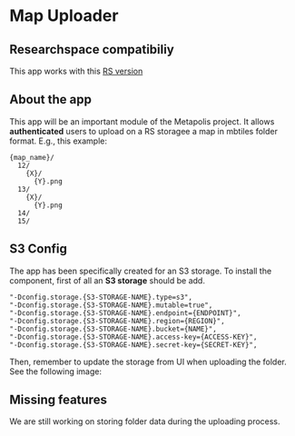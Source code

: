 # Map Uploader

## Researchspace compatibiliy

This app works with this [RS version](https://github.com/researchspace/researchspace/tree/FolderUploader)

## About the app
This app will be an important module of the Metapolis project. It allows **authenticated** users to upload on a RS storagee a map in mbtiles folder format. E.g., this example:

```
{map_name}/
  12/
    {X}/
      {Y}.png
  13/
    {X}/
      {Y}.png
  14/
  15/
``` 

## S3 Config

The app has been specifically created for an S3 storage. To install the component, first of all an **S3 storage** should be add.

```
"-Dconfig.storage.{S3-STORAGE-NAME}.type=s3",
"-Dconfig.storage.{S3-STORAGE-NAME}.mutable=true",
"-Dconfig.storage.{S3-STORAGE-NAME}.endpoint={ENDPOINT}",
"-Dconfig.storage.{S3-STORAGE-NAME}.region={REGION}",
"-Dconfig.storage.{S3-STORAGE-NAME}.bucket={NAME}",
"-Dconfig.storage.{S3-STORAGE-NAME}.access-key={ACCESS-KEY}",
"-Dconfig.storage.{S3-STORAGE-NAME}.secret-key={SECRET-KEY}",
```

Then, remember to update the storage from UI when uploading the folder. See the following image: 

## Missing features

We are still working on storing folder data during the uploading process.